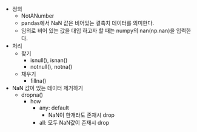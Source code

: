 * 정의
	* NotANumber
	* pandas에서 NaN 값은 비어있는 결측치 데이터를 의미한다.
	* 임의로 비어 있는 값을 대입 하고자 할 때는 numpy의 nan(np.nan)을 입력한다.
* 처리
	* 찾기
		* isnull(), isnan()
		* notnull(), notna()
	* 채우기
		* fillna()
* NaN 값이 있는 데이터 제거하기 
	* dropna()
		* how
			* any: default 
				* NaN이 한개라도 존재시 drop
			* all: 모두 NaN값이 존재시 drop
